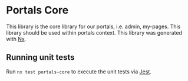 <!-- gitbook-navigation: "Core" -->

# Portals Core

This library is the core library for our portals, i.e. admin, my-pages.
This library should be used within portals context.
This library was generated with [Nx](https://nx.dev).

## Running unit tests

Run `nx test portals-core` to execute the unit tests via [Jest](https://jestjs.io).
